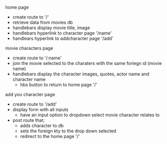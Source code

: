 home page 

- create route to '/'
- retrieve data from movies db
- handlebars display movie title, image 
- handlebars hyperlink to character page '/name'
- handlears hyperlink to addcharacter page '/add'


movie characters page 

- create route to '/:name'
- join the movie selected to the charaters with the same foriegn id (movie name)
- handlebars display the character images, quotes, actor name and character name 
    - hbs button to return to home page '/'

add you character page 

- create route to '/add'
- display form with all inputs 
    - have an input option to dropdown select movie character relates to 
- post route that;
    - adds character to db
    - sets the foreign kty to the drop down selected 
    - redirect to the home page '/' 
 